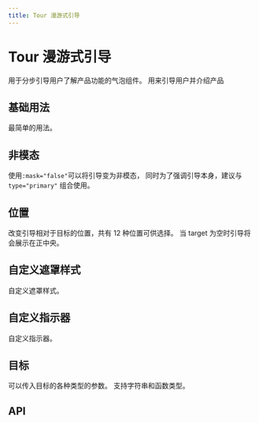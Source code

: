 ```yaml
---
title: Tour 漫游式引导
---
```


# Tour 漫游式引导

<leadInto name="KTour" />

用于分步引导用户了解产品功能的气泡组件。 用来引导用户并介绍产品

## 基础用法

最简单的用法。

<demo path="./def.vue" />

## 非模态

使用`:mask="false"`可以将引导变为非模态， 同时为了强调引导本身，建议与 `type="primary"` 组合使用。

<demo path="./nonModal.vue" />

## 位置

改变引导相对于目标的位置，共有 12 种位置可供选择。 当 target 为空时引导将会展示在正中央。

<demo path="./position.vue" />

## 自定义遮罩样式

自定义遮罩样式。

<demo path="./maskStyle.vue" />

## 自定义指示器

自定义指示器。

<demo path="./indicator.vue" />

## 目标

可以传入目标的各种类型的参数。 支持字符串和函数类型。

<demo path="./target.vue" />

## API

<API src="./tour.json" lang="zh"></API>

<API src="./tourStep.json" lang="zh"></API>